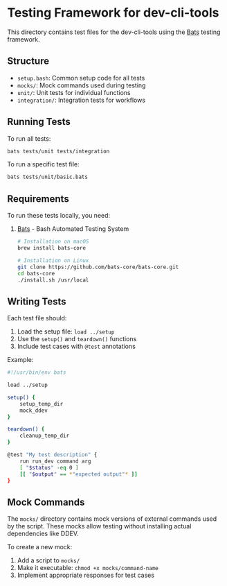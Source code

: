 # Testing Framework for dev-cli-tools

This directory contains test files for the dev-cli-tools using the [Bats](https://github.com/bats-core/bats-core) testing framework.

## Structure

- `setup.bash`: Common setup code for all tests
- `mocks/`: Mock commands used during testing
- `unit/`: Unit tests for individual functions
- `integration/`: Integration tests for workflows

## Running Tests

To run all tests:

```bash
bats tests/unit tests/integration
```

To run a specific test file:

```bash
bats tests/unit/basic.bats
```

## Requirements

To run these tests locally, you need:

1. [Bats](https://github.com/bats-core/bats-core) - Bash Automated Testing System

   ```bash
   # Installation on macOS
   brew install bats-core
   
   # Installation on Linux
   git clone https://github.com/bats-core/bats-core.git
   cd bats-core
   ./install.sh /usr/local
   ```

## Writing Tests

Each test file should:

1. Load the setup file: `load ../setup`
2. Use the `setup()` and `teardown()` functions
3. Include test cases with `@test` annotations

Example:

```bash
#!/usr/bin/env bats

load ../setup

setup() {
    setup_temp_dir
    mock_ddev
}

teardown() {
    cleanup_temp_dir
}

@test "My test description" {
    run run_dev command arg
    [ "$status" -eq 0 ]
    [[ "$output" == *"expected output"* ]]
}
```

## Mock Commands

The `mocks/` directory contains mock versions of external commands used by the script.
These mocks allow testing without installing actual dependencies like DDEV.

To create a new mock:

1. Add a script to `mocks/`
2. Make it executable: `chmod +x mocks/command-name`
3. Implement appropriate responses for test cases 